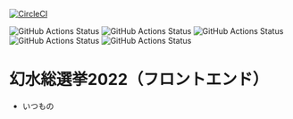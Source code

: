 [![CircleCI](https://circleci.com/gh/true-runes/suikoden-election-2022-frontend/tree/development.svg?style=svg)](https://circleci.com/gh/true-runes/suikoden-election-2022-frontend/tree/development)

![GitHub Actions Status](https://github.com/true-runes/suikoden-election-2022-frontend/workflows/%28GitHub%20Actions%29%20Build%20Docker%20Image/badge.svg)
![GitHub Actions Status](https://github.com/true-runes/suikoden-election-2022-frontend/workflows/%28GitHub%20Actions%29%20CodeQL/badge.svg)
![GitHub Actions Status](https://github.com/true-runes/suikoden-election-2022-frontend/workflows/%28GitHub%20Actions%29%20Cypress/badge.svg)
![GitHub Actions Status](https://github.com/true-runes/suikoden-election-2022-frontend/workflows/%28GitHub%20Actions%29%20Danger/badge.svg)
![GitHub Actions Status](https://github.com/true-runes/suikoden-election-2022-frontend/workflows/%28GitHub%20Actions%29%20Node.js%20CI/badge.svg)

# 幻水総選挙2022（フロントエンド）
- いつもの
